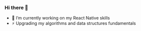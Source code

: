 ### Hi there 👋

- 🔭 I’m currently working on my React Native skills
- ⚡️ Upgrading my algorithms and data structures fundamentals 
